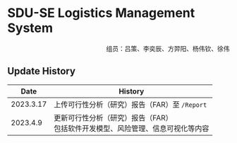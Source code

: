 # SDU-SE	Logistics Management System

<p align="right">组员：吕策、李奕辰、方羿阳、杨伟钦、徐伟</p>



## Update History

| Date      | History                                                      |
| --------- | ------------------------------------------------------------ |
| 2023.3.17 | 上传可行性分析（研究）报告（FAR）至 `/Report`                |
| 2023.4.9  | 更新可行性分析（研究）报告（FAR）<br>包括软件开发模型、风险管理、信息可视化等内容 |

